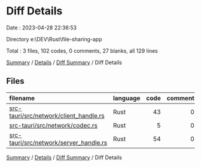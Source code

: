 # Diff Details

Date : 2023-04-28 22:36:53

Directory e:\\DEV\\Rust\\file-sharing-app

Total : 3 files,  102 codes, 0 comments, 27 blanks, all 129 lines

[Summary](results.md) / [Details](details.md) / [Diff Summary](diff.md) / Diff Details

## Files
| filename | language | code | comment | blank | total |
| :--- | :--- | ---: | ---: | ---: | ---: |
| [src-tauri/src/network/client_handle.rs](/src-tauri/src/network/client_handle.rs) | Rust | 43 | 0 | 9 | 52 |
| [src-tauri/src/network/codec.rs](/src-tauri/src/network/codec.rs) | Rust | 5 | 0 | 2 | 7 |
| [src-tauri/src/network/server_handle.rs](/src-tauri/src/network/server_handle.rs) | Rust | 54 | 0 | 16 | 70 |

[Summary](results.md) / [Details](details.md) / [Diff Summary](diff.md) / Diff Details